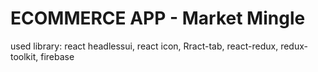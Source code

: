 # ECOMMERCE APP - Market Mingle <br />

used library: react headlessui, react icon, Rract-tab, react-redux, redux-toolkit, firebase
